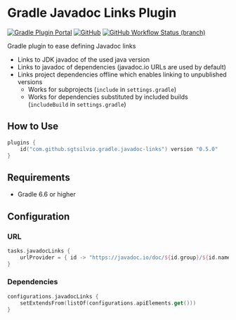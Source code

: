 # Gradle Javadoc Links Plugin

[![Gradle Plugin Portal](https://img.shields.io/gradle-plugin-portal/v/com.github.sgtsilvio.gradle.javadoc-links?color=brightgreen&style=for-the-badge)](https://plugins.gradle.org/plugin/com.github.sgtsilvio.gradle.javadoc-links)
[![GitHub](https://img.shields.io/github/license/sgtsilvio/gradle-javadoc-links?color=brightgreen&style=for-the-badge)](LICENSE)
[![GitHub Workflow Status (branch)](https://img.shields.io/github/workflow/status/sgtsilvio/gradle-javadoc-links/CI%20Check/master?style=for-the-badge)](https://github.com/SgtSilvio/gradle-javadoc-links/actions/workflows/check.yml?query=branch%3Amaster)

Gradle plugin to ease defining Javadoc links
- Links to JDK javadoc of the used java version
- Links to javadoc of dependencies (javadoc.io URLs are used by default)
- Links project dependencies offline which enables linking to unpublished versions
  - Works for subprojects (`include` in `settings.gradle`)
  - Works for dependencies substituted by included builds (`includeBuild` in `settings.gradle`)

## How to Use

```kotlin
plugins {
    id("com.github.sgtsilvio.gradle.javadoc-links") version "0.5.0"
}
```

## Requirements

- Gradle 6.6 or higher

## Configuration

### URL

```kotlin
tasks.javadocLinks {
    urlProvider = { id -> "https://javadoc.io/doc/${id.group}/${id.name}/${id.version}/" }
}
```

### Dependencies

```kotlin
configurations.javadocLinks {
    setExtendsFrom(listOf(configurations.apiElements.get()))
}
```
